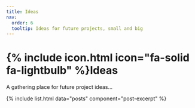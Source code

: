 ```yaml
---
title: Ideas
nav:
  order: 6
  tooltip: Ideas for future projects, small and big
---
```


# {% include icon.html icon="fa-solid fa-lightbulb" %}Ideas

A gathering place for future project ideas...

{% include list.html data="posts" component="post-excerpt" %}
